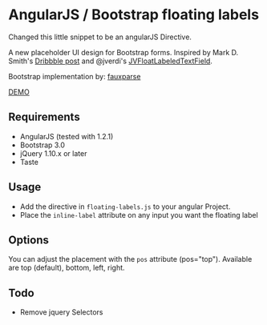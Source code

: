 AngularJS / Bootstrap floating labels
=========================

Changed this little snippet to be an angularJS Directive.

A new placeholder UI design for Bootstrap forms.
Inspired by Mark D. Smith's
[Dribbble post](http://dribbble.com/shots/1254439--GIF-Mobile-Form-Interaction?list=users)
and @jverdi's [JVFloatLabeledTextField](https://github.com/jverdi/JVFloatLabeledTextField).

Bootstrap implementation by: [fauxparse](https://github.com/fauxparse/bootstrap-floating-labels)

[DEMO](http://jsfiddle.net/5mj4s4d7/3/)


Requirements
------------
* AngularJS (tested with 1.2.1)
* Bootstrap 3.0
* jQuery 1.10.x or later
* Taste

Usage
-----
* Add the directive in `floating-labels.js` to your angular Project.
* Place the `inline-label` attribute on any input you want the floating label

Options
-----
You can adjust the placement with the `pos` attribute (pos="top"). Available are top (default), bottom, left, right.

Todo
-----
* Remove jquery Selectors
